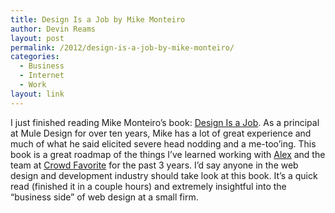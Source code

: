 ```yaml
---
title: Design Is a Job by Mike Monteiro
author: Devin Reams
layout: post
permalink: /2012/design-is-a-job-by-mike-monteiro/
categories:
  - Business
  - Internet
  - Work
layout: link
---
```

I just finished reading Mike Monteiro&#8217;s book: [Design Is a Job][1]. As a principal at Mule Design for over ten years, Mike has a lot of great experience and much of what he said elicited severe head nodding and a me-too&#8217;ing. This book is a great roadmap of the things I&#8217;ve learned working with [Alex][2] and the team at [Crowd Favorite][3] for the past 3 years. I&#8217;d say anyone in the web design and development industry should take look at this book. It&#8217;s a quick read (finished it in a couple hours) and extremely insightful into the &#8220;business side&#8221; of web design at a small firm.

 [1]: http://www.abookapart.com/products/design-is-a-job
 [2]: http://alexking.org
 [3]: http://crowdfavorite.com/